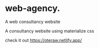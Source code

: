 # web-agency.
A web consultancy website


A consultancy website using materialize css 

check it out https://oteraw.netlify.app/
